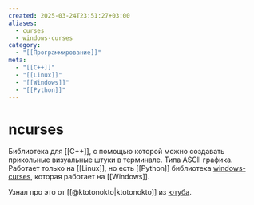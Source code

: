 ```yaml
---
created: 2025-03-24T23:51:27+03:00
aliases:
  - curses
  - windows-curses
category:
  - "[[Программирование]]"
meta:
  - "[[C++]]"
  - "[[Linux]]"
  - "[[Windows]]"
  - "[[Python]]"
---
```


# ncurses

Библиотека для [[C++]], с помощью которой можно создавать прикольные визуальные штуки в терминале. Типа ASCII графика. Работает только на [[Linux]], но есть [[Python]] библиотека [windows-curses](https://pypi.org/project/windows-curses/), которая работает на [[Windows]].

Узнал про это от [[@ktotonokto|ktotonokto]] из [ютуба](https://youtu.be/c-KaQ_hYDzc).
